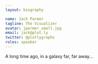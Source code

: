 ```yaml
---
layout: biography

name: Jack Parmer
tagline: The Visualizer
avatar: jparmer_small.jpg
email: jack@plot.ly
twitter: @plotlygraphs
roles: speaker
---
```

A long time ago, in a galaxy far, far away...


